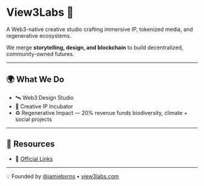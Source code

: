 # View3Labs 🌙

A Web3-native creative studio crafting immersive IP, tokenized media, and regenerative ecosystems.  

We merge **storytelling, design, and blockchain** to build decentralized, community-owned futures.  

---

## 🌍 What We Do
- 🛰️ Web3 Design Studio  
- 🎨 Creative IP Incubator 
- ♻️ Regenerative Impact — 20% revenue funds biodiversity, climate + social projects

---

## 📡 Resources
- 📖 [Official Links](https://view3labs.com/links)  

---

💡 Founded by [@jamiebxrns](https://github.com/jamiebxrns) • [view3labs.com](https://view3labs.com)
